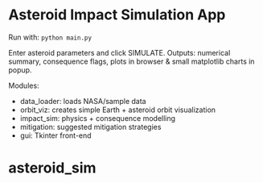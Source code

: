 # Asteroid Impact Simulation App

Run with: `python main.py`

Enter asteroid parameters and click SIMULATE.
Outputs: numerical summary, consequence flags, plots in browser & small matplotlib charts in popup.

Modules:
- data_loader: loads NASA/sample data
- orbit_viz: creates simple Earth + asteroid orbit visualization
- impact_sim: physics + consequence modelling
- mitigation: suggested mitigation strategies
- gui: Tkinter front-end

# asteroid_sim